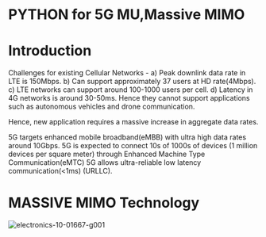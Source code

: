 # PYTHON for 5G MU,Massive MIMO



# Introduction

Challenges for existing Cellular Networks - 
a) Peak downlink data rate in LTE is 150Mbps. 
b) Can support approximately 37 users at HD rate(4Mbps).
c) LTE networks can support around 100-1000 users per cell.
d) Latency in 4G networks is around 30-50ms. Hence they cannot support applications such as autonomous vehicles and drone communication.

Hence, new application requires a massive increase in aggregate data rates. 

5G targets enhanced mobile broadband(eMBB) with ultra high data rates around 10Gbps.
5G is expected to connect 10s of 1000s of devices (1 million devices per square meter) through Enhanced Machine Type Communication(eMTC) 
5G allows ultra-reliable low latency communication(<1ms) (URLLC).



# MASSIVE MIMO Technology

![electronics-10-01667-g001](https://user-images.githubusercontent.com/86367130/130400310-307cac76-67f7-4c65-b5d9-046597f787fd.png)



